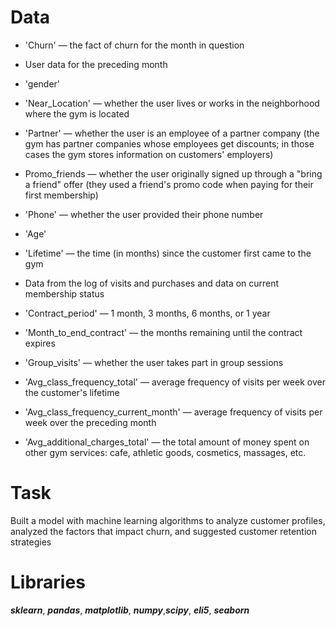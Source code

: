 # Data

 - 'Churn' — the fact of churn for the month in question

 - User data for the preceding month
  - 'gender'
  - 'Near_Location' — whether the user lives or works in the neighborhood where the gym is located
  - 'Partner' — whether the user is an employee of a partner company (the gym has partner companies whose employees get discounts; in those cases the gym stores information on customers' employers)
  - Promo_friends — whether the user originally signed up through a "bring a friend" offer (they used a friend's promo code when paying for their first membership)
  - 'Phone' — whether the user provided their phone number
  - 'Age'
  - 'Lifetime' — the time (in months) since the customer first came to the gym
 - Data from the log of visits and purchases and data on current membership status
  - 'Contract_period' — 1 month, 3 months, 6 months, or 1 year
  - 'Month_to_end_contract' — the months remaining until the contract expires
  - 'Group_visits' — whether the user takes part in group sessions
  - 'Avg_class_frequency_total' — average frequency of visits per week over the customer's lifetime
  - 'Avg_class_frequency_current_month' — average frequency of visits per week over the preceding month
  - 'Avg_additional_charges_total' — the total amount of money spent on other gym services: cafe, athletic goods, cosmetics, massages, etc.

# Task

Built a model with machine learning algorithms to analyze customer profiles, analyzed the factors that impact churn, and suggested customer retention strategies

# Libraries

***sklearn***, ***pandas***, ***matplotlib***,
***numpy***,***scipy***, ***eli5***, ***seaborn***
